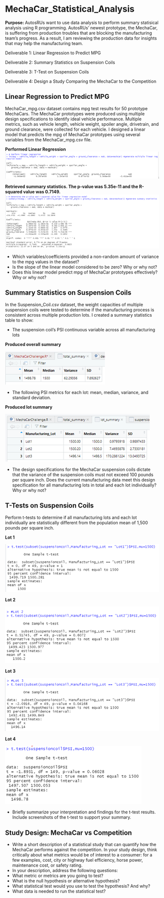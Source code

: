 # MechaCar_Statistical_Analysis

<b> Purpose: </b>
AutosRUs want to use data analysis to perform summary statisical analysis using R programming. AutosRUs’ newest prototype, the MechaCar, is suffering from production troubles that are blocking the manufacturing team’s progress. As a result, I am reviewing the production data for insights that may help the manufacturing team.

Deliverable 1: Linear Regression to Predict MPG

Deliverable 2: Summary Statistics on Suspension Coils

Deliverable 3: T-Test on Suspension Coils

Deliverable 4: Design a Study Comparing the MechaCar to the Competition


## Linear Regression to Predict MPG

MechaCar_mpg.csv dataset contains mpg test results for 50 prototype MechaCars. The MechaCar prototypes were produced using multiple design specifications to identify ideal vehicle performance. Multiple metrics, such as vehicle length, vehicle weight, spoiler angle, drivetrain, and ground clearance, were collected for each vehicle. I designed a linear model that predicts the mpg of MechaCar prototypes using several variables from the MechaCar_mpg.csv file. 

<b> Performed Linear Regression </b>
![img1](https://github.com/Soniaprogram/MechaCar_Statistical_Analysis/blob/main/Images/del1linregress.PNG)

<b> Retrieved summary statistics. The p-value was 5.35e-11 and the R-squared value was 0.7149. </b>
![img2](https://github.com/Soniaprogram/MechaCar_Statistical_Analysis/blob/main/Images/del1summary.PNG)

* Which variables/coefficients provided a non-random amount of variance to the mpg values in the dataset?
* Is the slope of the linear model considered to be zero? Why or why not?
* Does this linear model predict mpg of MechaCar prototypes effectively? Why or why not?


## Summary Statistics on Suspension Coils

In the Suspension_Coil.csv dataset, the weight capacities of multiple suspension coils were tested to determine if the manufacturing process is consistent across multiple production lots. I created a summary statistics table to show:

* The suspension coil’s PSI continuous variable across all manufacturing lots

<b> Produced overall summary </b>

![img3](https://github.com/Soniaprogram/MechaCar_Statistical_Analysis/blob/main/Images/del2total_summary.PNG)


* The following PSI metrics for each lot: mean, median, variance, and standard deviation.

<b> Produced lot summary </b>

![img4](https://github.com/Soniaprogram/MechaCar_Statistical_Analysis/blob/main/Images/del2lot_summary.PNG)


* The design specifications for the MechaCar suspension coils dictate that the variance of the suspension coils must not exceed 100 pounds per square inch. Does the current manufacturing data meet this design specification for all manufacturing lots in total and each lot individually? Why or why not?


## T-Tests on Suspension Coils

Perform t-tests to determine if all manufacturing lots and each lot individually are statistically different from the population mean of 1,500 pounds per square inch.

<b> Lot 1 </b>

![img5](https://github.com/Soniaprogram/MechaCar_Statistical_Analysis/blob/main/Images/del3Lot1.PNG)

<b> Lot 2 </b>

![img6](https://github.com/Soniaprogram/MechaCar_Statistical_Analysis/blob/main/Images/del3Lot2.PNG)

<b> Lot 3 </b>

![img7](https://github.com/Soniaprogram/MechaCar_Statistical_Analysis/blob/main/Images/del3Lot3.PNG)

<b> Lot 4 </b>

![img8](https://github.com/Soniaprogram/MechaCar_Statistical_Analysis/blob/main/Images/del3onesamplettest.PNG)

* Briefly summarize your interpretation and findings for the t-test results. Include screenshots of the t-test to support your summary.


## Study Design: MechaCar vs Competition

* Write a short description of a statistical study that can quantify how the MechaCar performs against the competition. In your study design, think critically about what metrics would be of interest to a consumer: for a few examples, cost, city or highway fuel efficiency, horse power, maintenance cost, or safety rating.
* In your description, address the following questions:
* What metric or metrics are you going to test?
* What is the null hypothesis or alternative hypothesis?
* What statistical test would you use to test the hypothesis? And why?
* What data is needed to run the statistical test?

